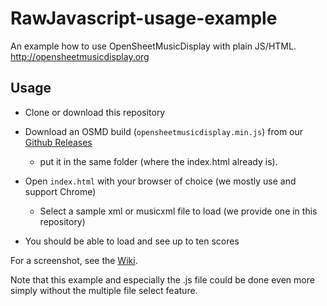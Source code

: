 # RawJavascript-usage-example
An example how to use OpenSheetMusicDisplay with plain JS/HTML. http://opensheetmusicdisplay.org

## Usage
* Clone or download this repository

* Download an OSMD build (`opensheetmusicdisplay.min.js`) from our [Github Releases](https://github.com/opensheetmusicdisplay/opensheetmusicdisplay/releases)
  * put it in the same folder (where the index.html already is).
* Open `index.html` with your browser of choice (we mostly use and support Chrome)
  * Select a sample xml or musicxml file to load (we provide one in this repository)
* You should be able to load and see up to ten scores

For a screenshot, see the [Wiki](https://github.com/opensheetmusicdisplay/RawJavascript-usage-example/wiki).

Note that this example and especially the .js file could be done even more simply without the multiple file select feature.
